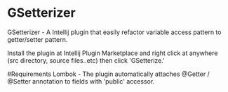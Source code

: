 # GSetterizer
GSetterizer - A Intellij plugin that easily refactor variable access pattern to getter/setter pattern.

Install the plugin at Intellij Plugin Marketplace and right click at anywhere (src directory, source files..etc) then click 'GSetterize.'

#Requirements
Lombok - The plugin automatically attaches @Getter / @Setter annotation to fields with 'public' accessor.
